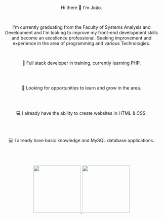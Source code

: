 ### 
  <p align="center">
        Hi there 👋 I'm João.
  </p>
<br>
  <p align="center">
        I'm currently graduating from the Faculty of Systems Analysis and Development and I'm looking to improve my front-end development skills and become an excellence professional. Seeking improvement and experience in the area of programming and various Technologies.
  </p>
<br>

        
  <p align="center"> 🌱 Full stack developer in training, currently learning PHP.</p>
<br>
<br>
<p align="center"> 🌱 Looking for opportunities to learn and grow in the area.</p>
<br>
<br>
<p align="center"> 💻 I already have the ability to create websites in HTML & CSS.</p>
<br>
<br>
<p align="center"> 💻 I already have basic knowledge and MySQL database applications.</p>
  
  
<br>
<br>
<br>

<div align="center">
  <a href="https://github.com/duribeiro">
    <img height="150em" src="https://github-readme-stats.vercel.app/api?username=admjohn&count_private=true&include_all_commits=true&show_icons=true&theme=dracula&hide_border=false&show_owner=true"/>
    <img height="150em" src="https://github-readme-stats.vercel.app/api/top-langs/?username=admjohn&theme=dracula&hide_border=false&&layout=compact"/>
  </a>
</div>

